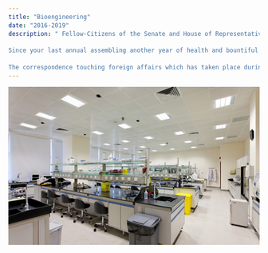 ```yaml
---
title: "Bioengineering"
date: "2016-2019"
description: " Fellow-Citizens of the Senate and House of Representatives:

Since your last annual assembling another year of health and bountiful harvests has passed, and while it has not pleased the Almighty to bless us with a return of peace, we can but press on, guided by the best light He gives us, trusting that in His own good time and wise way all will yet be well.

The correspondence touching foreign affairs which has taken place during the last year is herewith submitted, in virtual compliance with a request to that effect made by the House of Representatives near the close of the last session of Congress. If the condition of our relations with other nations is less gratifying than it has usually been at former periods, it is certainly more satisfactory than a nation so unhappily distracted as we are might reasonably have apprehended. In the month of June last there were some grounds to expect that the maritime powers which at the beginning of our domestic difficulties so unwisely and unnecessarily, as we think, recognized the insurgents as a belligerent would soon recede from that position, which has proved only less injurious to themselves than to our own country. But the temporary reverses which afterwards befell the national arms, and which were exaggerated by our own disloyal citizens abroad, have hitherto delayed that act of simple justice. "
---
```


![Bioengineering](../images/bioengineering.jpg)

